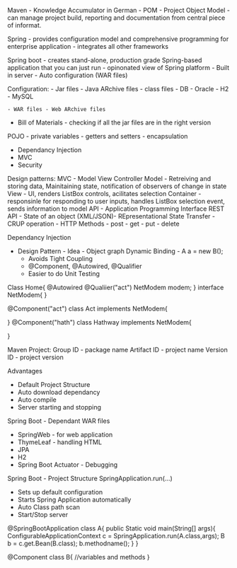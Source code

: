 Maven - Knowledge Accumulator in German - POM - Project Object Model - can manage project build, reporting and documentation from central piece of informat.


Spring - provides configuration model and comprehensive programming for enterprise application
       - integrates all other frameworks

Spring boot - creates stand-alone, production grade Spring-based application that you can just run
            - opinonated view of Spring platform
            - Built in server
            - Auto configuration (WAR files)

Configuration:
    - Jar files - Java ARchive files - class files
    - DB - Oracle - H2 - MySQL
    
    - WAR files - Web ARchive files

- Bill of Materials - checking if all the jar files are in the right version

POJO - private variables - getters and setters - encapsulation
- Dependancy Injection
- MVC
- Security


Design patterns:
  MVC - Model View Controller
    Model - Retreiving and storing data, Mainitaining state, notification of observers of change in state
    View - UI, renders ListBox controls, acilitates selection
    Container - responsinle for responding to user inputs, handles ListBox selection event, sends information to model
  API - Application Programming Interface 
  REST API - State of an object (XML/JSON)- REpresentational State Transfer
           - CRUP operation
           - HTTP Methods
                - post
                - get
                - put
                - delete

Dependancy Injection
  - Design Pattern - Idea - Object graph
 Dynamic Binding - A a = new B();
    - Avoids Tight Coupling
    - @Component, @Autowired, @Qualifier
    - Easier to do Unit Testing

Class Home{
  @Autowired
  @Qualiier("act")
  NetModem modem;
 }
 interface NetModem{
}

@Component("act")
class Act implements NetModem{

}
@Component("hath")
class Hathway implements NetModem{

}

Maven Project:
Group ID - package name
Artifact ID - project name
Version ID - project version

Advantages 
  - Default Project Structure
  - Auto download dependancy
  - Auto compile
  - Server starting and stopping

Spring Boot - Dependant WAR files
  - SpringWeb - for web application
  - ThymeLeaf - handling HTML
  - JPA 
  - H2
  - Spring Boot Actuator - Debugging
  
Spring Boot - Project Structure
SpringApplication.run(...)
  - Sets up default configuration
  - Starts Spring Application automatically
  - Auto Class path scan
  - Start/Stop server

@SpringBootApplication
class A{
 public Static void main(String[] args){
   ConfigurableApplicationContext c = SpringApplication.run(A.class,args);
   B b = c.get.Bean(B.class);
   b.methodname();
  }
}

@Component
class B{
  //variables and methods
}
